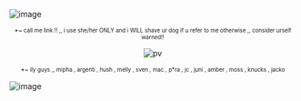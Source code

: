 ![image](https://github.com/user-attachments/assets/20cc192f-a9f1-405c-b4c7-f4a0cb00770a)

<div align="center">

<sup><sub>𖥔~ call me link !! ,, i use she/her ONLY and i WILL shave ur dog if u refer to me otherwise ,, consider urself warned!!</sub></sup>

  ![pv](https://komarev.com/ghpvc/?username=vampire-cheshire&color=a8ccda&label=batcat)

<sup><sub>𖥔~ ily guys ,, mipha , argenti , hush , melly , sven , mac , p*ra , jc , juni , amber , moss , knucks , jacko </sub></sup>
</div>

![image](https://github.com/user-attachments/assets/9b1034bc-fe19-45be-b000-e4847f9f1f82)
